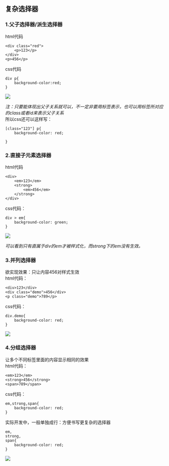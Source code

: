 ## 复杂选择器
### 1.父子选择器/派生选择器
html代码
```
<div class="red">
	<p>123</p>
</div>
<p>456</p>
```
css代码
```
div p{
	background-color:red;
}
```
![](https://github.com/linfeitang/diary/blob/master/Pictures/20190616215515.jpg)

*注：只要能体现出父子关系就可以，不一定非要用标签表示，也可以用标签所对应的class或者id来表示父子关系*  
所以css还可以这样写：
```
[class="123"] p{
	background-color: red;

}
```

### 2.直接子元素选择器
html代码
```
<div>
	<em>123</em>
	<strong>
		<em>456</em>
	</strong>
</div>
```

css代码：
```
div > em{
	background-color: green;
}
```
![](https://github.com/linfeitang/diary/blob/master/Pictures/20190616214243.jpg)  

*可以看到只有直属于div的em才被样式化，而strong下的em没有生效。*

### 3.并列选择器
欲实现效果：只让内容456对样式生效  
html代码：
```
<div>123</div>
<div class="demo">456</div>
<p class="demo">789</p>
```
css代码：
```
div.demo{
	background-color: red;
}
```
![](https://github.com/linfeitang/diary/blob/master/Pictures/20190616220056.jpg)

### 4.分组选择器
让多个不同标签里面的内容显示相同的效果  
html代码：
```
<em>123</em>
<strong>456</strong>
<span>789</span>
```
css代码：
```
em,strong,span{
	background-color: red;
}
```
实际开发中，一般单独成行：方便书写更复杂的选择器
```
em,
strong,
span{
	background-color: red;
}
```
![](https://github.com/linfeitang/diary/blob/master/Pictures/20190617104108.jpg)
